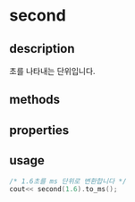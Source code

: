 second
====

description
----
초를 나타내는 단위입니다.

methods
----

properties
----

usage
----
```C++
/* 1.6초를 ms 단위로 변환합니다 */
cout<< second(1.6).to_ms();
```
